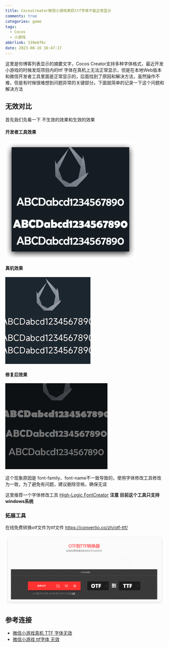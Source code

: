```yaml
---
title: CocosCreator微信小游戏真机ttf字体不能正常显示
comments: true
categories: game
tags:
  - Cocos
  - 小游戏
abbrlink: 339e6f6c
date: 2023-08-16 16:47:17
---
```


这里是你博客列表显示的摘要文字，Cocos Creator支持多种字体格式，最近开发小游戏的时候发现项目内的ttf 字体在真机上无法正常显示，但是在本地Web版本和微信开发者工具里面是正常显示的，后面找到了原因和解决方法，虽然操作不难，但是有时候很难想到问题异常的关键部分。下面就简单的记录一下这个问题和解决方法
<!--more-->

## 无效对比

首先我们先看一下 不生效的效果和生效的效果

#### 开发者工具效果

![image-20230816171520180](./CocosCreator微信小游戏真机ttf字体不能正常显示/image-20230816171520180.png)

#### 真机效果



![image-20230816171808333](./CocosCreator微信小游戏真机ttf字体不能正常显示/image-20230816171808333.png)



#### 修复后效果

![image-20230816172543158](./CocosCreator微信小游戏真机ttf字体不能正常显示/image-20230816172543158.png)



这个现象原因是 font-family、font-name不一致导致的，使用字体修改工具修改为一致，为了避免有问题，建议删除空格，确保无误

这里推荐一个字体修改工具 [High-Logic FontCreator](https://www.high-logic.com/font-editor/fontcreator)  **注意 目前这个工具只支持windows系统**





### 拓展工具

在线免费转换otf文件为ttf文件 https://convertio.co/zh/otf-ttf/

![image-20230816173102792](./CocosCreator微信小游戏真机ttf字体不能正常显示/image-20230816173102792.png)



## 参考连接

- [微信小游戏真机 TTF 字体无效](https://forum.cocos.org/t/topic/145453)
- [微信小游戏 ttf字体 无效](https://forum.cocos.org/t/topic/148371)